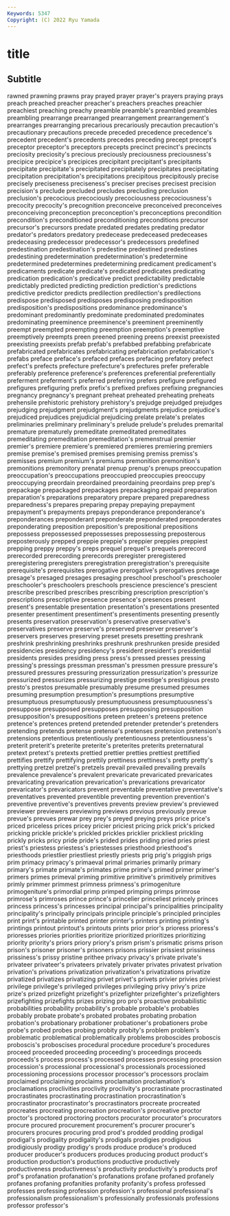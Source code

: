 ```yaml
---
Keywords: 5347
Copyright: (C) 2022 Ryu Yamada
---
```



# title

## Subtitle
rawned
prawning prawns pray prayed prayer prayer's prayers praying prays preach
preached preacher preacher's preachers preaches preachier preachiest preaching preachy preamble
preamble's preambled preambles preambling prearrange prearranged prearrangement prearrangement's prearranges prearranging
precarious precariously precaution precaution's precautionary precautions precede preceded precedence precedence's
precedent precedent's precedents precedes preceding precept precept's preceptor preceptor's preceptors
precepts precinct precinct's precincts preciosity preciosity's precious preciously preciousness preciousness's
precipice precipice's precipices precipitant precipitant's precipitants precipitate precipitate's precipitated precipitately
precipitates precipitating precipitation precipitation's precipitations precipitous precipitously precise precisely preciseness
preciseness's preciser precises precisest precision precision's preclude precluded precludes precluding
preclusion preclusion's precocious precociously precociousness precociousness's precocity precocity's precognition preconceive
preconceived preconceives preconceiving preconception preconception's preconceptions precondition precondition's preconditioned preconditioning
preconditions precursor precursor's precursors predate predated predates predating predator predator's
predators predatory predecease predeceased predeceases predeceasing predecessor predecessor's predecessors predefined
predestination predestination's predestine predestined predestines predestining predetermination predetermination's predetermine predetermined
predetermines predetermining predicament predicament's predicaments predicate predicate's predicated predicates predicating
predication predication's predicative predict predictability predictable predictably predicted predicting prediction
prediction's predictions predictive predictor predicts predilection predilection's predilections predispose predisposed
predisposes predisposing predisposition predisposition's predispositions predominance predominance's predominant predominantly predominate
predominated predominates predominating preeminence preeminence's preeminent preeminently preempt preempted preempting
preemption preemption's preemptive preemptively preempts preen preened preening preens preexist
preexisted preexisting preexists prefab prefab's prefabbed prefabbing prefabricate prefabricated prefabricates
prefabricating prefabrication prefabrication's prefabs preface preface's prefaced prefaces prefacing prefatory
prefect prefect's prefects prefecture prefecture's prefectures prefer preferable preferably preference
preference's preferences preferential preferentially preferment preferment's preferred preferring prefers prefigure
prefigured prefigures prefiguring prefix prefix's prefixed prefixes prefixing pregnancies pregnancy
pregnancy's pregnant preheat preheated preheating preheats prehensile prehistoric prehistory prehistory's
prejudge prejudged prejudges prejudging prejudgment prejudgment's prejudgments prejudice prejudice's prejudiced
prejudices prejudicial prejudicing prelate prelate's prelates preliminaries preliminary preliminary's prelude
prelude's preludes premarital premature prematurely premeditate premeditated premeditates premeditating premeditation
premeditation's premenstrual premier premier's premiere premiere's premiered premieres premiering premiers
premise premise's premised premises premising premiss premiss's premisses premium premium's
premiums premonition premonition's premonitions premonitory prenatal prenup prenup's prenups preoccupation
preoccupation's preoccupations preoccupied preoccupies preoccupy preoccupying preordain preordained preordaining preordains
prep prep's prepackage prepackaged prepackages prepackaging prepaid preparation preparation's preparations
preparatory prepare prepared preparedness preparedness's prepares preparing prepay prepaying prepayment
prepayment's prepayments prepays preponderance preponderance's preponderances preponderant preponderate preponderated preponderates
preponderating preposition preposition's prepositional prepositions prepossess prepossessed prepossesses prepossessing preposterous
preposterously prepped preppie preppie's preppier preppies preppiest prepping preppy preppy's
preps prequel prequel's prequels prerecord prerecorded prerecording prerecords preregister preregistered
preregistering preregisters preregistration preregistration's prerequisite prerequisite's prerequisites prerogative prerogative's prerogatives
presage presage's presaged presages presaging preschool preschool's preschooler preschooler's preschoolers
preschools prescience prescience's prescient prescribe prescribed prescribes prescribing prescription prescription's
prescriptions prescriptive presence presence's presences present present's presentable presentation presentation's
presentations presented presenter presentiment presentiment's presentiments presenting presently presents preservation
preservation's preservative preservative's preservatives preserve preserve's preserved preserver preserver's preservers
preserves preserving preset presets presetting preshrank preshrink preshrinking preshrinks preshrunk
preshrunken preside presided presidencies presidency presidency's president president's presidential presidents
presides presiding press press's pressed presses pressing pressing's pressings pressman
pressman's pressmen pressure pressure's pressured pressures pressuring pressurization pressurization's pressurize
pressurized pressurizes pressurizing prestige prestige's prestigious presto presto's prestos presumable
presumably presume presumed presumes presuming presumption presumption's presumptions presumptive presumptuous
presumptuously presumptuousness presumptuousness's presuppose presupposed presupposes presupposing presupposition presupposition's presuppositions
preteen preteen's preteens pretence pretence's pretences pretend pretended pretender pretender's
pretenders pretending pretends pretense pretense's pretenses pretension pretension's pretensions pretentious
pretentiously pretentiousness pretentiousness's preterit preterit's preterite preterite's preterites preterits preternatural
pretext pretext's pretexts prettied prettier pretties prettiest prettified prettifies prettify
prettifying prettily prettiness prettiness's pretty pretty's prettying pretzel pretzel's pretzels
prevail prevailed prevailing prevails prevalence prevalence's prevalent prevaricate prevaricated prevaricates
prevaricating prevarication prevarication's prevarications prevaricator prevaricator's prevaricators prevent preventable preventative
preventative's preventatives prevented preventible preventing prevention prevention's preventive preventive's preventives
prevents preview preview's previewed previewer previewers previewing previews previous previously
prevue prevue's prevues prewar prey prey's preyed preying preys price
price's priced priceless prices pricey pricier priciest pricing prick prick's
pricked pricking prickle prickle's prickled prickles pricklier prickliest prickling prickly
pricks pricy pride pride's prided prides priding pried pries priest
priest's priestess priestess's priestesses priesthood priesthood's priesthoods priestlier priestliest priestly
priests prig prig's priggish prigs prim primacy primacy's primaeval primal
primaries primarily primary primary's primate primate's primates prime prime's primed
primer primer's primers primes primeval priming primitive primitive's primitively primitives
primly primmer primmest primness primness's primogeniture primogeniture's primordial primp primped
primping primps primrose primrose's primroses prince prince's princelier princeliest princely
princes princess princess's princesses principal principal's principalities principality principality's principally
principals principle principle's principled principles print print's printable printed printer
printer's printers printing printing's printings printout printout's printouts prints prior
prior's prioress prioress's prioresses priories priorities prioritize prioritized prioritizes prioritizing
priority priority's priors priory priory's prism prism's prismatic prisms prison
prison's prisoner prisoner's prisoners prisons prissier prissiest prissiness prissiness's prissy
pristine prithee privacy privacy's private private's privateer privateer's privateers privately
privater privates privatest privation privation's privations privatization privatization's privatizations privatize
privatized privatizes privatizing privet privet's privets privier privies priviest privilege
privilege's privileged privileges privileging privy privy's prize prize's prized prizefight
prizefight's prizefighter prizefighter's prizefighters prizefighting prizefights prizes prizing pro pro's
proactive probabilistic probabilities probability probability's probable probable's probables probably probate
probate's probated probates probating probation probation's probationary probationer probationer's probationers
probe probe's probed probes probing probity probity's problem problem's problematic
problematical problematically problems proboscides proboscis proboscis's proboscises procedural procedure procedure's
procedures proceed proceeded proceeding proceeding's proceedings proceeds proceeds's process process's
processed processes processing procession procession's processional processional's processionals processioned processioning
processions processor processor's processors proclaim proclaimed proclaiming proclaims proclamation proclamation's
proclamations proclivities proclivity proclivity's procrastinate procrastinated procrastinates procrastinating procrastination procrastination's
procrastinator procrastinator's procrastinators procreate procreated procreates procreating procreation procreation's procreative
proctor proctor's proctored proctoring proctors procurator procurator's procurators procure procured
procurement procurement's procurer procurer's procurers procures procuring prod prod's prodded
prodding prodigal prodigal's prodigality prodigality's prodigals prodigies prodigious prodigiously prodigy
prodigy's prods produce produce's produced producer producer's producers produces producing
product product's production production's productions productive productively productiveness productiveness's productivity
productivity's products prof prof's profanation profanation's profanations profane profaned profanely
profanes profaning profanities profanity profanity's profess professed professes professing profession
profession's professional professional's professionalism professionalism's professionally professionals professions professor professor's

